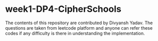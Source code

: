 # week1-DP4-CipherSchools
The contents of this repository are contributed by Divyansh Yadav.
The questions are taken from leetcode platform and anyone can refer these codes if any difficulty is there in understanding the implementation.  
